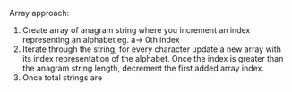 Array approach:
1) Create array of anagram string where you increment an index representing an alphabet eg. a-> 0th index
2) Iterate through the string, for every character update a new array with its index representation of the alphabet. Once the index is greater than the anagram string length, decrement the first added array index.
3) Once total strings are